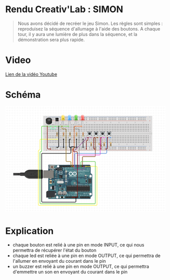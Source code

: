 # Rendu Creativ'Lab : SIMON 

> Nous avons décidé de recréer le jeu Simon. Les règles sont simples : reproduisez la séquence d'allumage à l'aide des boutons. A chaque tour, il y aura une lumière de plus dans la séquence, et la démonstration sera plus rapide.
# Video 

[Lien de la vidéo Youtube](https://youtu.be/6phwVDBONdY)

# Schéma

![image](./schémaSimon.png)

# Explication 
* chaque bouton est relié à une pin en mode INPUT, ce qui nous permettra de récupérer l'état du bouton
* chaque led est reliée à une pin en mode OUTPUT, ce qui permettra de l'allumer en envoyant du courant dans le pin
* un buzzer est relié à une pin en mode OUTPUT, ce qui permettra d'emmettre un son en envoyant du courant dans le pin
